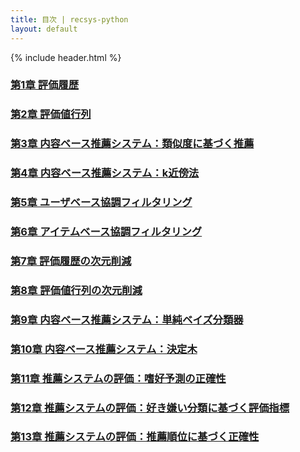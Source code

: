 ```yaml
---
title: 目次 | recsys-python
layout: default
---
```


{% include header.html %}

### [第1章 評価履歴](chap01.md)

### [第2章 評価値行列](chap02.md)

### [第3章 内容ベース推薦システム：類似度に基づく推薦](chap03.md)

### [第4章 内容ベース推薦システム：k近傍法](chap04.md)

### [第5章 ユーザベース協調フィルタリング](chap05.md)

### [第6章 アイテムベース協調フィルタリング](chap06.md)

### [第7章 評価履歴の次元削減](chap07.md)

### [第8章 評価値行列の次元削減](chap08.md)

### [第9章 内容ベース推薦システム：単純ベイズ分類器](chap09.md)

### [第10章 内容ベース推薦システム：決定木](chap10.md)

### [第11章 推薦システムの評価：嗜好予測の正確性](chap11.md)

### [第12章 推薦システムの評価：好き嫌い分類に基づく評価指標](chap12.md)

### [第13章 推薦システムの評価：推薦順位に基づく正確性](chap13.md)

